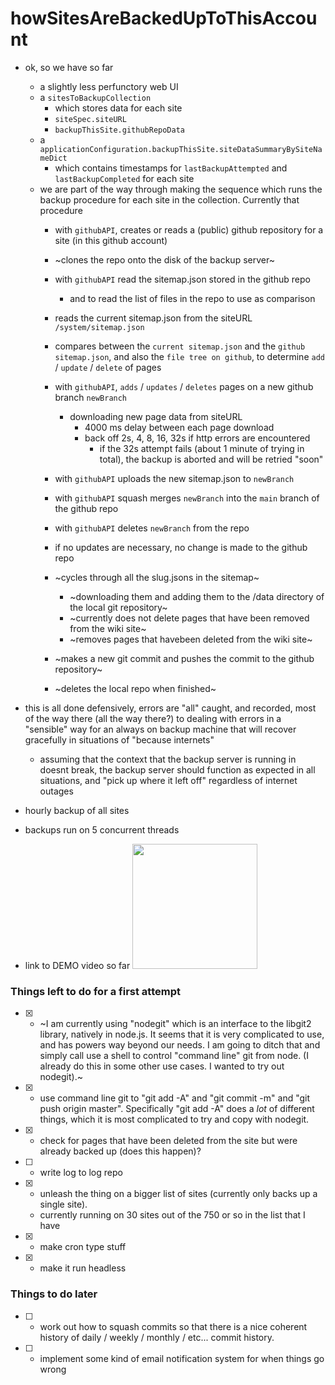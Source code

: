 # howSitesAreBackedUpToThisAccount

* ok, so we have so far
  * a slightly less perfunctory web UI
  * a `sitesToBackupCollection` 
    * which stores data for each site
    * `siteSpec.siteURL`
    * `backupThisSite.githubRepoData`
  * a `applicationConfiguration.backupThisSite.siteDataSummaryBySiteNameDict`
    * which contains timestamps for `lastBackupAttempted` and `lastBackupCompleted` for each site
  * we are part of the way through making the sequence which runs the backup procedure for each site in the collection. Currently that procedure
    * with `githubAPI`, creates or reads a (public) github repository for a site (in this github account)
    * ~clones the repo onto the disk of the backup server~
    * with `githubAPI` read the sitemap.json stored in the github repo
      * and to read the list of files in the repo to use as comparison
    * reads the current sitemap.json from the siteURL `/system/sitemap.json`
    * compares between the `current sitemap.json` and the `github sitemap.json`, and also the `file tree on github`, to determine `add` / `update` / `delete` of pages
    * with `githubAPI`,  `adds` / `updates` / `deletes` pages on a new github branch `newBranch`
      * downloading new page data from siteURL
        * 4000 ms delay between each page download
        * back off 2s, 4, 8, 16, 32s if http errors are encountered
          * if the 32s attempt fails (about 1 minute of trying in total), the backup is aborted and will be retried "soon"
    * with `githubAPI` uploads the new sitemap.json to `newBranch`
    * with `githubAPI` squash merges `newBranch` into the `main` branch of the github repo
    * with `githubAPI` deletes `newBranch` from the repo
    * if no updates are necessary, no change is made to the github repo
    
    * ~cycles through all the slug.jsons in the sitemap~
      * ~downloading them and adding them to the /data directory of the local git repository~
      * ~currently does not delete pages that have been removed from the wiki site~
      * ~removes pages that havebeen deleted from the wiki site~
    * ~makes a new git commit and pushes the commit to the github repository~
    * ~deletes the local repo when finished~

* this is all done defensively, errors are "all" caught, and recorded, most of the way there (all the way there?) to dealing with errors in a "sensible" way for an always on backup machine that will recover gracefully in situations of "because internets"
  * assuming that the context that the backup server is running in doesnt break, the backup server should function as expected in all situations, and "pick up where it left off" regardless of internet outages

* hourly backup of all sites
* backups run on 5 concurrent threads

* link to DEMO video so far <a href="https://youtu.be/lQPiEFRNrFs"><img src="https://img.youtube.com/vi/lQPiEFRNrFs/maxresdefault.jpg" width="200"/></a>

### Things left to do for a first attempt
* [x] - ~I am currently using "nodegit" which is an interface to the libgit2 library, natively in node.js. It seems that it is very complicated to use, and has powers way beyond our needs. I am going to ditch that and simply call use a shell to control "command line" git from node. (I already do this in some other use cases. I wanted to try out nodegit).~
* [x] - use command line git to "git add -A" and "git commit -m" and "git push origin master".  Specifically "git add -A" does a _lot_ of different things, which it is most complicated to try and copy with nodegit.
* [x] - check for pages that have been deleted from the site but were already backed up (does this happen)?
* [ ] - write log to log repo
* [x] - unleash the thing on a bigger list of sites (currently only backs up a single site).
  * currently running on 30 sites out of the 750 or so in the list that I have
* [x] - make cron type stuff
* [x] - make it run headless

### Things to do later
* [ ] - work out how to squash commits so that there is a nice coherent history of daily / weekly / monthly / etc... commit history.
* [ ] - implement some kind of email notification system for when things go wrong
